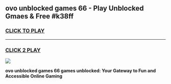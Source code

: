
## ovo unblocked games 66 - Play Unblocked Gmaes & Free #k38ff
<h3>
<a href="https://news.freeplayer.one?title=ovo_unblocked_games_66&ref=03M">CLICK TO PLAY</a></h3>
<hr>

<h3>
<a href="https://news.freeplayer.one?title=ovo_unblocked_games_66&ref=03M">CLICK 2 PLAY</a>
  
</h3>

<a href="https://news.freeplayer.one?title=ovo_unblocked_games_66&ref=03M"><img src="https://clearcache.store/games.png"></a>


**ovo unblocked games 66 games unblocked: Your Gateway to Fun and Accessible Online Gaming**
